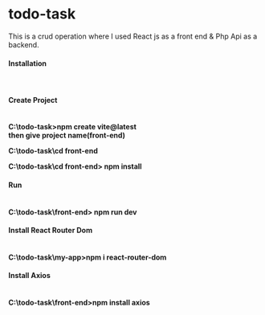 # todo-task

 This is a crud operation where I used React js as a front end & Php Api as a backend.

<h4>Installation<h4/> <br/>
<h4>Create Project <h4/><br/>
C:\todo-task>npm create vite@latest <br/>
then give project name(front-end)  <br/>

C:\todo-task\cd front-end  <br/>

C:\todo-task\cd front-end> npm install <br/>

<h4>Run<h4/>  <br/>
C:\todo-task\front-end> npm run dev  <br/>

<h4>Install React Router Dom <h4/> <br/>
C:\todo-task\my-app>npm i react-router-dom  <br/>

<h4>Install Axios <h4/> <br/>
C:\todo-task\front-end>npm install axios
